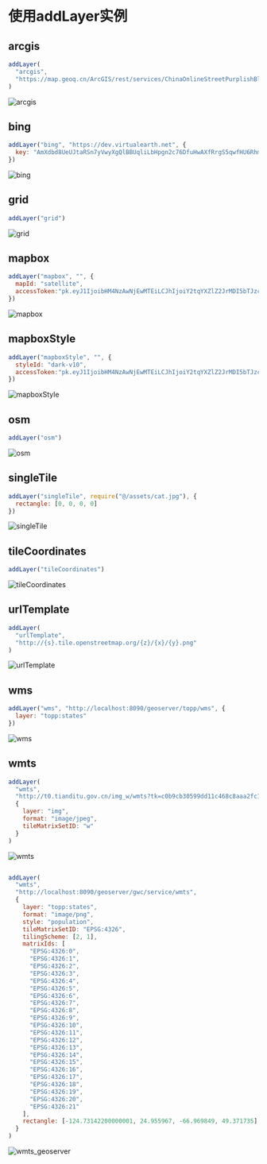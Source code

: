 # 使用addLayer实例

## arcgis

```js
addLayer(
  "arcgis",
  "https://map.geoq.cn/ArcGIS/rest/services/ChinaOnlineStreetPurplishBlue/MapServer"
)
```

![arcgis](./displaymap/arcgis.JPG)

## bing

```js
addLayer("bing", "https://dev.virtualearth.net", {
  key: "AmXdbd8UeUJtaRSn7yVwyXgQlBBUqliLbHpgn2c76DfuHwAXfRrgS5qwfHU6Rhm8"
})
```

![bing](./displaymap/bing.JPG)

## grid

```js
addLayer("grid")
```

![grid](./displaymap/grid.JPG)

## mapbox

```js
addLayer("mapbox", "", {
  mapId: "satellite",
  accessToken:"pk.eyJ1IjoibHM4NzAwNjEwMTEiLCJhIjoiY2tqYXZlZ2JrMDI5bTJzcDJmdDNteGhsNy0wTn4B1ce9Q4U5GnPso5iA"
})
```

![mapbox](./displaymap/mapbox.JPG)

## mapboxStyle

```js
addLayer("mapboxStyle", "", {
  styleId: "dark-v10",
  accessToken:"pk.eyJ1IjoibHM4NzAwNjEwMTEiLCJhIjoiY2tqYXZlZ2JrMDI5bTJzcDJmdDNteGhsNy0wTn4B1ce9Q4U5GnPso5iA"
})
```

![mapboxStyle](./displaymap/mapboxStyle.JPG)

## osm

```js
addLayer("osm")
```

![osm](./displaymap/osm.JPG)

## singleTile

```js
addLayer("singleTile", require("@/assets/cat.jpg"), {
  rectangle: [0, 0, 0, 0]
})
```

![singleTile](./displaymap/singleTile.JPG)

## tileCoordinates

```js
addLayer("tileCoordinates")
```

![tileCoordinates](./displaymap/tileCoordinates.JPG)

## urlTemplate

```js
addLayer(
  "urlTemplate",
  "http://{s}.tile.openstreetmap.org/{z}/{x}/{y}.png"
)
```

![urlTemplate](./displaymap/urlTemplate.JPG)

## wms

```js
addLayer("wms", "http://localhost:8090/geoserver/topp/wms", {
  layer: "topp:states"
})
```

![wms](./displaymap/wms.JPG)

## wmts

```js
addLayer(
  "wmts",
  "http://t0.tianditu.gov.cn/img_w/wmts?tk=c0b9cb30599dd11c468c8aaa2fc1863a",
  {
    layer: "img",
    format: "image/jpeg",
    tileMatrixSetID: "w"
  }
)
```

![wmts](./displaymap/wmts.JPG)

```js

addLayer(
  "wmts",
  "http://localhost:8090/geoserver/gwc/service/wmts",
  {
    layer: "topp:states",
    format: "image/png",
    style: "population",
    tileMatrixSetID: "EPSG:4326",
    tilingScheme: [2, 1],
    matrixIds: [
      "EPSG:4326:0",
      "EPSG:4326:1",
      "EPSG:4326:2",
      "EPSG:4326:3",
      "EPSG:4326:4",
      "EPSG:4326:5",
      "EPSG:4326:6",
      "EPSG:4326:7",
      "EPSG:4326:8",
      "EPSG:4326:9",
      "EPSG:4326:10",
      "EPSG:4326:11",
      "EPSG:4326:12",
      "EPSG:4326:13",
      "EPSG:4326:14",
      "EPSG:4326:15",
      "EPSG:4326:16",
      "EPSG:4326:17",
      "EPSG:4326:18",
      "EPSG:4326:19",
      "EPSG:4326:20",
      "EPSG:4326:21"
    ],
    rectangle: [-124.73142200000001, 24.955967, -66.969849, 49.371735]
  }
)

```

![wmts_geoserver](./displaymap/wmts_geoserver.JPG)
